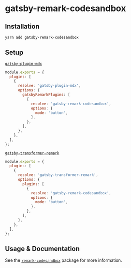 # gatsby-remark-codesandbox

## Installation

```bash
yarn add gatsby-remark-codesandbox
```

## Setup

[`gatsby-plugin-mdx`](https://www.gatsbyjs.org/docs/mdx/plugins/#remark-plugins)

```js
module.exports = {
  plugins: [
    {
      resolve: 'gatsby-plugin-mdx',
      options: {
        gatsbyRemarkPlugins: [
          {
            resolve: 'gatsby-remark-codesandbox',
            options: {
              mode: 'button',
            },
          },
        ],
      },
    },
  ],
};
```

[`gatsby-transformer-remark`](https://www.gatsbyjs.org/packages/gatsby-transformer-remark)

```js
module.exports = {
  plugins: [
    {
      resolve: 'gatsby-transformer-remark',
      options: {
        plugins: [
          {
            resolve: 'gatsby-remark-codesandbox',
            options: {
              mode: 'button',
            },
          },
        ],
      },
    },
  ],
};
```

## Usage & Documentation

See the [`remark-codesandbox`](https://github.com/kevin940726/remark-codesandbox) package for more information.
